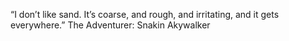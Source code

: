 “I don’t like sand. It’s coarse, and rough, and irritating, and it gets everywhere.” The Adventurer: Snakin Akywalker